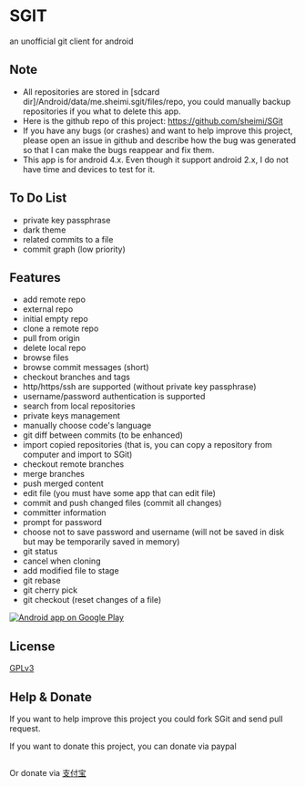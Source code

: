 SGIT
====

an unofficial git client for android

Note
-------
* All repositories are stored in [sdcard dir]/Android/data/me.sheimi.sgit/files/repo, you could manually backup repositories if you what to delete this app.
* Here is the github repo of this project: https://github.com/sheimi/SGit
* If you have any bugs (or crashes) and want to help improve this project, please open an issue in github and describe how the bug was generated so that I can make the bugs reappear and fix them.
* This app is for android 4.x. Even though it support android 2.x, I do not have time and devices to test for it.

To Do List
---------------
* private key passphrase
* dark theme
* related commits to a file
* commit graph (low priority)

Features
------------
* add remote repo
* external repo
* initial empty repo
* clone a remote repo
* pull from origin
* delete local repo
* browse files
* browse commit messages (short)
* checkout branches and tags
* http/https/ssh are supported (without private key passphrase)
* username/password authentication is supported
* search from local repositories
* private keys management
* manually choose code's language
* git diff between commits (to be enhanced)
* import copied repositories (that is, you can copy a repository from computer and import to SGit)
* checkout remote branches
* merge branches
* push merged content
* edit file (you must have some app that can edit file)
* commit and push changed files (commit all changes)
* committer information
* prompt for password
* choose not to save password and username (will not be saved in disk but may be temporarily saved in memory)
* git status
* cancel when cloning
* add modified file to stage
* git rebase
* git cherry pick
* git checkout <file> (reset changes of a file)


<a href="https://play.google.com/store/apps/details?id=me.sheimi.sgit"><img alt="Android app on Google Play" src="https://developer.android.com/images/brand/en_app_rgb_wo_45.png" /></a>



License
-------

[GPLv3](./LICENSE)

Help & Donate
------
If you want to help improve this project you could fork SGit and send pull
request.

If you want to donate this project, you can donate via paypal

<a href="https://www.paypal.com/cgi-bin/webscr?cmd=_donations&business=KWFGX7RNJ6LM8&lc=US&item_name=Donate%20SGit&item_number=sgit&currency_code=USD&bn=PP%2dDonationsBF%3abtn_donateCC_LG%2egif%3aNonHosted"><img alt="" border="0" src="https://www.paypalobjects.com/en_US/i/btn/btn_donateCC_LG.gif"></a>

Or donate via [支付宝](https://me.alipay.com/sheimi)



